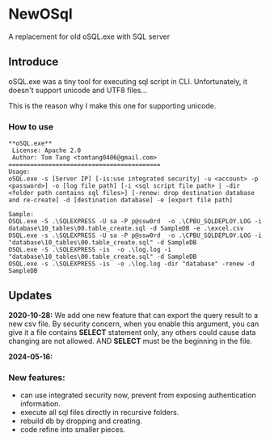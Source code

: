 # NewOSql
A replacement for old oSQL.exe with SQL server

## Introduce

oSQL.exe was a tiny tool for executing sql script in CLI. Unfortunately, it doesn't support unicode and UTF8 files...

This is the reason why I make this one for supporting unicode.

### How to use
```
**oSQL.exe**
 License: Apache 2.0
 Author: Tom Tang <tomtang0406@gmail.com>
==========================================
Usage:
oSQL.exe -s [Server IP] [-is:use integrated security| -u <account> -p <password>] -o [log file path] [-i <sql script file path> | -dir <folder path contains sql files>] [-renew: drop destination database and re-create] -d [destination database] -e [export file path]

Sample:
OSQL.exe -S .\SQLEXPRESS -U sa -P p@ssw0rd  -o .\CPBU_SQLDEPLOY.LOG -i database\10_tables\00.table_create.sql -d SampleDB -e .\excel.csv
OSQL.exe -s .\SQLEXPRESS -U sa -P p@ssw0rd  -o .\CPBU_SQLDEPLOY.LOG -i "database\10_tables\00.table_create.sql" -d SampleDB
OSQL.exe -S .\SQLEXPRESS -is  -o .\log.log -i "database\10_tables\00.table_create.sql" -d SampleDB
OSQL.exe -s .\SQLEXPRESS -is  -o .\log.log -dir "database" -renew -d SampleDB
```

Updates
-----------------------
**2020-10-28:**
We add one new feature that can export the query result to a new csv file.
By security concern, when you enable this argument, you can give it a file contains **SELECT** statement only, any others could cause data changing are not allowed.
AND **SELECT** must be the beginning in the file.

**2024-05-16:**

### New features: ###
- can use integrated security now, prevent from exposing authentication information.
- execute all sql files directly in recursive folders.
- rebuild db by dropping and creating.
- code refine into smaller pieces.
